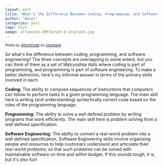 ```yaml
---
layout: post
title: "What's the Difference Between Coding, Programming, and Software Engineering?"
author: "Naser"
categories: post
tags: Post
image: altumcode-XMFZqrGyV-Q-unsplash.jpg
---
```

<sup>Photo by <a href="https://unsplash.com/@altumcode?utm_content=creditCopyText&utm_medium=referral&utm_source=unsplash">AltumCode</a> on <a href="https://unsplash.com/photos/silver-macbook-turned-on-XMFZqrGyV-Q?utm_content=creditCopyText&utm_medium=referral&utm_source=unsplash">Unsplash</a>
  </sup>

So what's the difference between coding, programming, and software engineering?  The three concepts are overlapping to some extent, but you can think of them as a set of Matryoshka dolls where coding is part of programming, and programming is part of software engineering.  To make a better distinction, here's my informal answer in terms of the primary skills involved in each.


**Coding:** The ability to compose sequences of instructions that computers can follow to perform tasks in a given programming language.  The main skill here is writing (and understanding) syntactically correct code based on the rules of the programming language.


**Programming:**  The ability to solve a well defined problem by writing programs that work efficiently.  The main skill here is problem solving from a well defined specification.


**Software Engineering:**  The ability to convert a real-world problem into a well defined specification.  Software Engineering skills involve organizing people and resources to help customers understand and articulate their real-world problems, so that such problems can be solved with maintainable software on time and within budget.  If this sounds tough, it is, but it's also fun! 
